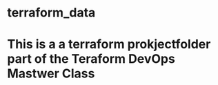 # terraform_data


# This is a a terraform prokjectfolder part of the Teraform DevOps Mastwer Class

